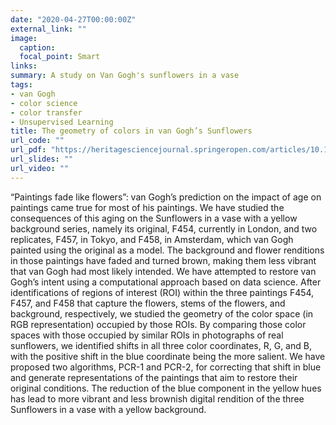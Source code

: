 ```yaml
---
date: "2020-04-27T00:00:00Z"
external_link: ""
image:
  caption: 
  focal_point: Smart
links:
summary: A study on Van Gogh's sunflowers in a vase
tags:
- van Gogh
- color science
- color transfer
- Unsupervised Learning
title: The geometry of colors in van Gogh’s Sunflowers
url_code: ""
url_pdf: "https://heritagesciencejournal.springeropen.com/articles/10.1186/s40494-021-00608-y"
url_slides: ""
url_video: ""
---
```


“Paintings fade like flowers”: van Gogh’s prediction on the impact of age on paintings came true for most of his paintings. We have studied the consequences of this aging on the Sunflowers in a vase with a yellow background series, namely its original, F454, currently in London, and two replicates, F457, in Tokyo, and F458, in Amsterdam, which van Gogh painted using the original as a model. The background and flower renditions in those paintings have faded and turned brown, making them less vibrant that van Gogh had most likely intended. We have attempted to restore van Gogh’s intent using a computational approach based on data science. After identifications of regions of interest (ROI) within the three paintings F454, F457, and F458 that capture the flowers, stems of the flowers, and background, respectively, we studied the geometry of the color space (in RGB representation) occupied by those ROIs. By comparing those color spaces with those occupied by similar ROIs in photographs of real sunflowers, we identified shifts in all three color coordinates, R, G, and B, with the positive shift in the blue coordinate being the more salient. We have proposed two algorithms, PCR-1 and PCR-2, for correcting that shift in blue and generate representations of the paintings that aim to restore their original conditions. The reduction of the blue component in the yellow hues has lead to more vibrant and less brownish digital rendition of the three Sunflowers in a vase with a yellow background.
